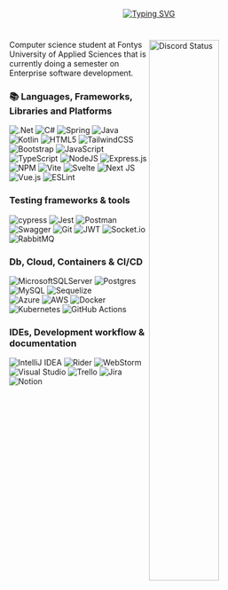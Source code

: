 
<p align="center">
  <a href="https://git.io/typing-svg"><img src="https://readme-typing-svg.demolab.com?font=Fira+Code&size=25&duration=1500&pause=1000&color=9602F7&background=0C0013F8&center=true&vCenter=true&width=800&lines=Welcome%2C+my+name+is+Giang+Trang;I+build+things+for+the+web.;These+are+my+analytics+and+work" alt="Typing SVG" /></a>
</p>

#

<a href="https://discord.com/users/135058085386387457" target="_blank">
  <img width="50%" align="right" alt="Discord Status" src="https://lanyard.cnrad.dev/api/135058085386387457">
<a />
  
Computer science student at Fontys University of Applied Sciences that is currently doing a semester on Enterprise software development.
  
  ### 📚 Languages, Frameworks, Libraries and Platforms
![.Net](https://img.shields.io/badge/.NET-5C2D91?style=flat-square&for-the-badge&logo=.net&logoColor=white)
![C#](https://img.shields.io/badge/c%23-%23239120.svg?style=flat-square&for-the-badge&logo=c-sharp&logoColor=white)
![Spring](https://img.shields.io/badge/spring-%236DB33F.svg?style=flat-square&for-the-badge&logo=spring&logoColor=white)
![Java](https://img.shields.io/badge/java-%23ED8B00.svg?style=flat-square&for-the-badge&logo=java&logoColor=white)
![Kotlin](https://img.shields.io/badge/kotlin-%237F52FF.svg?style=flat-square&for-the-badge&logo=kotlin&logoColor=white)
![HTML5](https://img.shields.io/badge/html5-%23E34F26.svg?style=flat-square&for-the-badge&logo=html5&logoColor=white)
![TailwindCSS](https://img.shields.io/badge/tailwindcss-%2338B2AC.svg?style=flat-square&for-the-badge&logo=tailwind-css&logoColor=white)
![Bootstrap](https://img.shields.io/badge/bootstrap-%23563D7C.svg?style=flat-square&for-the-badge&logo=bootstrap&logoColor=white)
![JavaScript](https://img.shields.io/badge/javascript-%23323330.svg?style=flat-square&for-the-badge&logo=javascript&logoColor=%23F7DF1E)
![TypeScript](https://img.shields.io/badge/typescript-%23007ACC.svg?style=flat-square&for-the-badge&logo=typescript&logoColor=white)
![NodeJS](https://img.shields.io/badge/node.js-6DA55F?style=flat-square&for-the-badge&logo=node.js&logoColor=white)
![Express.js](https://img.shields.io/badge/express.js-%23404d59.svg?style=flat-square&for-the-badge&logo=express&logoColor=%2361DAFB)
![NPM](https://img.shields.io/badge/NPM-%23CB3837.svg?style=flat-square&for-the-badge&logo=npm&logoColor=white)
![Vite](https://img.shields.io/badge/vite-%23646CFF.svg?style=flat-square&for-the-badge&logo=vite&logoColor=white)
![Svelte](https://img.shields.io/badge/svelte-%23f1413d.svg?style=flat-square&for-the-badge&logo=svelte&logoColor=white)
![Next JS](https://img.shields.io/badge/Next-black?style=flat-square&for-the-badge&logo=next.js&logoColor=white) ![Vue.js](https://img.shields.io/badge/vuejs-%2335495e.svg?style=flat-square&for-the-badge&logo=vuedotjs&logoColor=%234FC08D)
![ESLint](https://img.shields.io/badge/ESLint-4B3263?style=flat-square&for-the-badge&logo=eslint&logoColor=white)
  ### Testing frameworks & tools
![cypress](https://img.shields.io/badge/-cypress-%23E5E5E5?style=flat-square&for-the-badge&logo=cypress&logoColor=058a5e)
![Jest](https://img.shields.io/badge/-jest-%23C21325?style=flat-square&for-the-badge&logo=jest&logoColor=white)
![Postman](https://img.shields.io/badge/Postman-FF6C37?style=flat-square&for-the-badge&logo=postman&logoColor=white)
![Swagger](https://img.shields.io/badge/-Swagger-%23Clojure?style=flat-square&for-the-badge&logo=swagger&logoColor=white)
![Git](https://img.shields.io/badge/git-%23F05033.svg?style=flat-square&for-the-badge&logo=git&logoColor=white)
![JWT](https://img.shields.io/badge/JWT-black?style=flat-square&for-the-badge&logo=JSON%20web%20tokens)
![Socket.io](https://img.shields.io/badge/Socket.io-black?style=flat-square&for-the-badge&logo=socket.io&badgeColor=010101)
![RabbitMQ](https://img.shields.io/badge/Rabbitmq-FF6600?style=flat-square&for-the-badge&logo=rabbitmq&logoColor=white)
  ### Db, Cloud, Containers & CI/CD
![MicrosoftSQLServer](https://img.shields.io/badge/Microsoft%20SQL%20Server-CC2927?style=flat-square&for-the-badge&logo=microsoft%20sql%20server&logoColor=white)
![Postgres](https://img.shields.io/badge/postgres-%23316192.svg?style=flat-square&for-the-badge&logo=postgresql&logoColor=white)
![MySQL](https://img.shields.io/badge/mysql-%2300f.svg?style=flat-square&for-the-badge&logo=mysql&logoColor=white)
![Sequelize](https://img.shields.io/badge/Sequelize-52B0E7?style=flat-square&for-the-badge&logo=Sequelize&logoColor=white)  
![Azure](https://img.shields.io/badge/azure-%230072C6.svg?style=flat-square&for-the-badge&logo=microsoftazure&logoColor=white)
![AWS](https://img.shields.io/badge/AWS-%23FF9900.svg?style=flat-square&for-the-badge&logo=amazon-aws&logoColor=white)
![Docker](https://img.shields.io/badge/docker-%230db7ed.svg?style=flat-square&for-the-badge&logo=docker&logoColor=white)
![Kubernetes](https://img.shields.io/badge/kubernetes-%23326ce5.svg?style=flat-square&for-the-badge&logo=kubernetes&logoColor=white)
![GitHub Actions](https://img.shields.io/badge/github%20actions-%232671E5.svg?style=flat-square&for-the-badge&logo=githubactions&logoColor=white)
  ### IDEs, Development workflow & documentation
![IntelliJ IDEA](https://img.shields.io/badge/IntelliJIDEA-000000.svg?style=flat-square&for-the-badge&logo=intellij-idea&logoColor=white)
![Rider](https://img.shields.io/badge/Rider-000000.svg?style=flat-square&for-the-badge&logo=Rider&logoColor=white&color=black&labelColor=crimson)
![WebStorm](https://img.shields.io/badge/webstorm-143?style=flat-square&for-the-badge&logo=webstorm&logoColor=white&color=black)
![Visual Studio](https://img.shields.io/badge/Visual%20Studio-5C2D91.svg?style=flat-square&for-the-badge&logo=visual-studio&logoColor=white)
![Trello](https://img.shields.io/badge/Trello-%23026AA7.svg?style=flat-square&for-the-badge&logo=Trello&logoColor=white)
![Jira](https://img.shields.io/badge/jira-%230A0FFF.svg?style=flat-square&for-the-badge&logo=jira&logoColor=white)
![Notion](https://img.shields.io/badge/Notion-%23000000.svg?style=flat-square&for-the-badge&logo=notion&logoColor=white)
